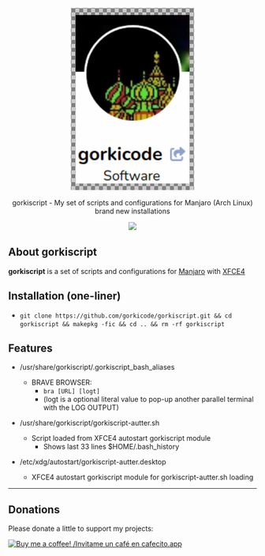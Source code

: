 <p align="center">
<img src="img/logo_000.png" alt="gorkicode">
</p>

<p align="center">
gorkiscript - My set of scripts and configurations for Manjaro (Arch Linux) brand new installations
</p>

<p align="center">
<img src="https://img.shields.io/badge/version-0.2.0-orange">
</p>

## About gorkiscript

**gorkiscript** is a set of scripts and configurations for [Manjaro](https://manjaro.org/) with [XFCE4](https://manjaro.org/products/download/x86)

## Installation (one-liner)

*   `git clone https://github.com/gorkicode/gorkiscript.git && cd gorkiscript && makepkg -fic && cd .. && rm -rf gorkiscript`

## Features

*  /usr/share/gorkiscript/.gorkiscript_bash_aliases

    * BRAVE BROWSER: 
        * `bra [URL] [logt]`
        * (logt is a optional literal value to pop-up another parallel terminal with the LOG OUTPUT)

* /usr/share/gorkiscript/gorkiscript-autter.sh

    * Script loaded from XFCE4 autostart gorkiscript module
        * Shows last 33 lines $HOME/.bash_history

* /etc/xdg/autostart/gorkiscript-autter.desktop

    * XFCE4 autostart gorkiscript module for gorkiscript-autter.sh loading

---

## Donations

Please donate a little to support my projects:

[![Buy me a coffee! /Invitame un café en cafecito.app](https://cdn.cafecito.app/imgs/buttons/button_3.svg)](https://cafecito.app/gorkicode)
